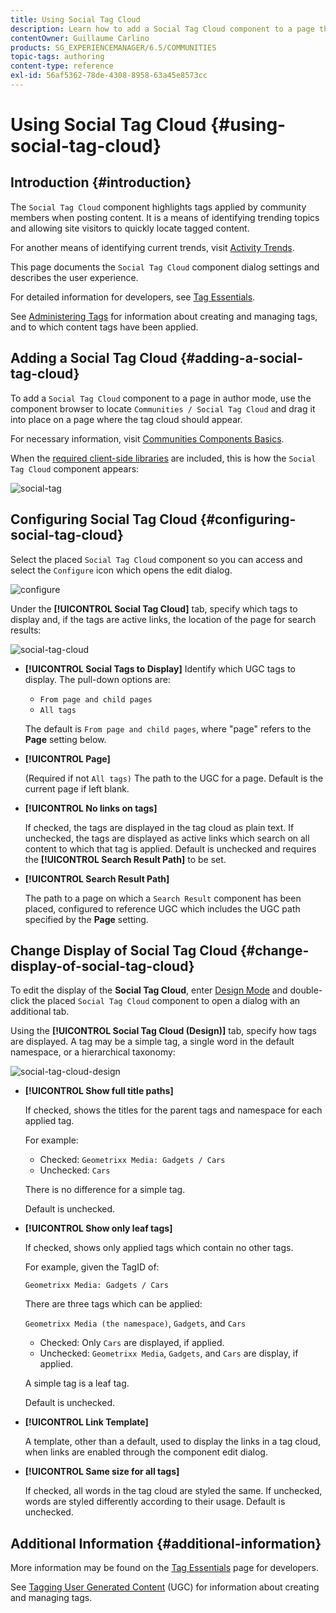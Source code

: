 ```yaml
---
title: Using Social Tag Cloud
description: Learn how to add a Social Tag Cloud component to a page that lets signed-in community members quickly identify trending topics and locate tagged content.
contentOwner: Guillaume Carlino
products: SG_EXPERIENCEMANAGER/6.5/COMMUNITIES
topic-tags: authoring
content-type: reference
exl-id: 56af5362-78de-4308-8958-63a45e8573cc
---
```

# Using Social Tag Cloud {#using-social-tag-cloud}

## Introduction {#introduction}

The `Social Tag Cloud` component highlights tags applied by community members when posting content. It is a means of identifying trending topics and allowing site visitors to quickly locate tagged content.

For another means of identifying current trends, visit [Activity Trends](trends.md).

This page documents the `Social Tag Cloud` component dialog settings and describes the user experience.

For detailed information for developers, see [Tag Essentials](tag.md).

See [Administering Tags](../../help/sites-administering/tags.md) for information about creating and managing tags, and to which content tags have been applied.

## Adding a Social Tag Cloud {#adding-a-social-tag-cloud}

To add a `Social Tag Cloud` component to a page in author mode, use the component browser to locate `Communities / Social Tag Cloud` and drag it into place on a page where the tag cloud should appear.

For necessary information, visit [Communities Components Basics](basics.md).

When the [required client-side libraries](tag.md#essentials-for-client-side) are included, this is how the `Social Tag Cloud` component appears:

![social-tag](assets/social-tag.png)

## Configuring Social Tag Cloud {#configuring-social-tag-cloud}

Select the placed `Social Tag Cloud` component so you can access and select the `Configure` icon which opens the edit dialog.

![configure](assets/configure-new.png)

Under the **[!UICONTROL Social Tag Cloud]** tab, specify which tags to display and, if the tags are active links, the location of the page for search results:

![social-tag-cloud](assets/social-tag-cloud.png)

* **[!UICONTROL Social Tags to Display]**
  Identify which UGC tags to display. The pull-down options are:

  * `From page and child pages`
  * `All tags`

  The default is `From page and child pages`, where "page" refers to the **Page** setting below.

* **[!UICONTROL Page]**
  
  (Required if not `All tags)` The path to the UGC for a page. Default is the current page if left blank.

* **[!UICONTROL No links on tags]**
  
  If checked, the tags are displayed in the tag cloud as plain text. If unchecked, the tags are displayed as active links which search on all content to which that tag is applied. Default is unchecked and requires the **[!UICONTROL Search Result Path]** to be set.

* **[!UICONTROL Search Result Path]**
  
  The path to a page on which a `Search Result` component has been placed, configured to reference UGC which includes the UGC path specified by the **Page** setting.

## Change Display of Social Tag Cloud {#change-display-of-social-tag-cloud}

To edit the display of the **Social Tag Cloud**, enter [Design Mode](../../help/sites-authoring/default-components-designmode.md) and double-click the placed `Social Tag Cloud` component to open a dialog with an additional tab.

Using the **[!UICONTROL Social Tag Cloud (Design)]** tab, specify how tags are displayed. A tag may be a simple tag, a single word in the default namespace, or a hierarchical taxonomy:

![social-tag-cloud-design](assets/social-tag-cloud-design.png)

* **[!UICONTROL Show full title paths]**
  
  If checked, shows the titles for the parent tags and namespace for each applied tag.

  For example:

  * Checked: `Geometrixx Media: Gadgets / Cars`
  * Unchecked: `Cars`

  There is no difference for a simple tag.

  Default is unchecked.

* **[!UICONTROL Show only leaf tags]**
  
  If checked, shows only applied tags which contain no other tags.

  For example, given the TagID of:

  `Geometrixx Media: Gadgets / Cars`

  There are three tags which can be applied: 
  
  `Geometrixx Media (the namespace)`, `Gadgets`, and `Cars`

  * Checked: Only `Cars` are displayed, if applied.
  * Unchecked: `Geometrixx Media`, `Gadgets`, and `Cars` are display, if applied.

  A simple tag is a leaf tag.

  Default is unchecked.

* **[!UICONTROL Link Template]**
  
  A template, other than a default, used to display the links in a tag cloud, when links are enabled through the component edit dialog.

* **[!UICONTROL Same size for all tags]**
  
  If checked, all words in the tag cloud are styled the same. If unchecked, words are styled differently according to their usage. Default is unchecked.

## Additional Information {#additional-information}

More information may be found on the [Tag Essentials](tag.md) page for developers.

See [Tagging User Generated Content](tag-ugc.md) (UGC) for information about creating and managing tags.
